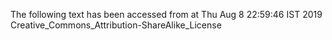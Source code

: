 The following text has been accessed from at Thu Aug 8 22:59:46 IST 2019
Creative_Commons_Attribution-ShareAlike_License
